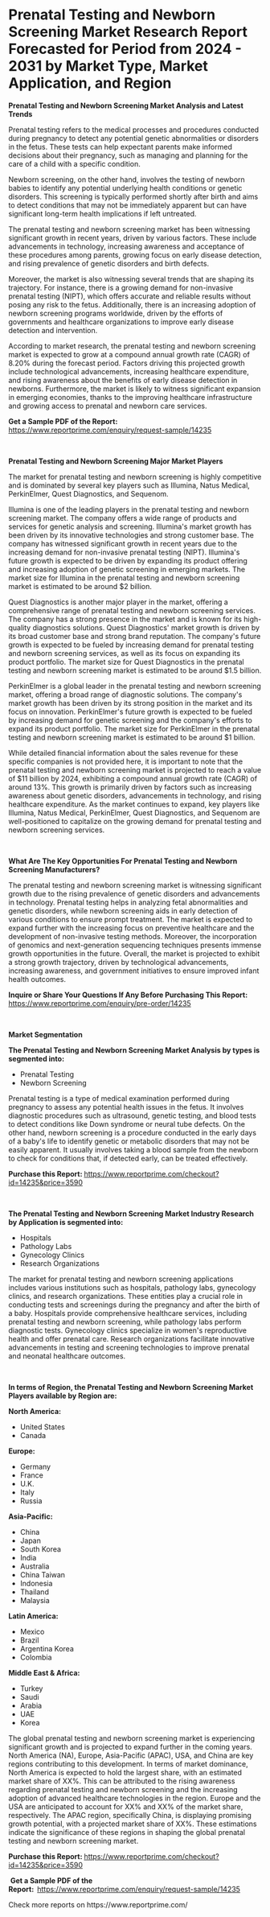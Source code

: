 <p><h1>Prenatal Testing and Newborn Screening Market Research Report Forecasted for Period from 2024 -  2031 by Market Type, Market Application, and Region</h1></p><p><strong>Prenatal Testing and Newborn Screening Market Analysis and Latest Trends</strong></p>
<p><p>Prenatal testing refers to the medical processes and procedures conducted during pregnancy to detect any potential genetic abnormalities or disorders in the fetus. These tests can help expectant parents make informed decisions about their pregnancy, such as managing and planning for the care of a child with a specific condition.</p><p>Newborn screening, on the other hand, involves the testing of newborn babies to identify any potential underlying health conditions or genetic disorders. This screening is typically performed shortly after birth and aims to detect conditions that may not be immediately apparent but can have significant long-term health implications if left untreated.</p><p>The prenatal testing and newborn screening market has been witnessing significant growth in recent years, driven by various factors. These include advancements in technology, increasing awareness and acceptance of these procedures among parents, growing focus on early disease detection, and rising prevalence of genetic disorders and birth defects.</p><p>Moreover, the market is also witnessing several trends that are shaping its trajectory. For instance, there is a growing demand for non-invasive prenatal testing (NIPT), which offers accurate and reliable results without posing any risk to the fetus. Additionally, there is an increasing adoption of newborn screening programs worldwide, driven by the efforts of governments and healthcare organizations to improve early disease detection and intervention.</p><p>According to market research, the prenatal testing and newborn screening market is expected to grow at a compound annual growth rate (CAGR) of 8.20% during the forecast period. Factors driving this projected growth include technological advancements, increasing healthcare expenditure, and rising awareness about the benefits of early disease detection in newborns. Furthermore, the market is likely to witness significant expansion in emerging economies, thanks to the improving healthcare infrastructure and growing access to prenatal and newborn care services.</p></p>
<p><strong>Get a Sample PDF of the Report:&nbsp;</strong> <a href="https://www.reportprime.com/enquiry/request-sample/14235">https://www.reportprime.com/enquiry/request-sample/14235</a></p>
<p>&nbsp;</p>
<p><strong>Prenatal Testing and Newborn Screening Major Market Players</strong></p>
<p><p>The market for prenatal testing and newborn screening is highly competitive and is dominated by several key players such as Illumina, Natus Medical, PerkinElmer, Quest Diagnostics, and Sequenom.</p><p>Illumina is one of the leading players in the prenatal testing and newborn screening market. The company offers a wide range of products and services for genetic analysis and screening. Illumina's market growth has been driven by its innovative technologies and strong customer base. The company has witnessed significant growth in recent years due to the increasing demand for non-invasive prenatal testing (NIPT). Illumina's future growth is expected to be driven by expanding its product offering and increasing adoption of genetic screening in emerging markets. The market size for Illumina in the prenatal testing and newborn screening market is estimated to be around $2 billion.</p><p>Quest Diagnostics is another major player in the market, offering a comprehensive range of prenatal testing and newborn screening services. The company has a strong presence in the market and is known for its high-quality diagnostics solutions. Quest Diagnostics' market growth is driven by its broad customer base and strong brand reputation. The company's future growth is expected to be fueled by increasing demand for prenatal testing and newborn screening services, as well as its focus on expanding its product portfolio. The market size for Quest Diagnostics in the prenatal testing and newborn screening market is estimated to be around $1.5 billion.</p><p>PerkinElmer is a global leader in the prenatal testing and newborn screening market, offering a broad range of diagnostic solutions. The company's market growth has been driven by its strong position in the market and its focus on innovation. PerkinElmer's future growth is expected to be fueled by increasing demand for genetic screening and the company's efforts to expand its product portfolio. The market size for PerkinElmer in the prenatal testing and newborn screening market is estimated to be around $1 billion.</p><p>While detailed financial information about the sales revenue for these specific companies is not provided here, it is important to note that the prenatal testing and newborn screening market is projected to reach a value of $11 billion by 2024, exhibiting a compound annual growth rate (CAGR) of around 13%. This growth is primarily driven by factors such as increasing awareness about genetic disorders, advancements in technology, and rising healthcare expenditure. As the market continues to expand, key players like Illumina, Natus Medical, PerkinElmer, Quest Diagnostics, and Sequenom are well-positioned to capitalize on the growing demand for prenatal testing and newborn screening services.</p></p>
<p>&nbsp;</p>
<p><strong>What Are The Key Opportunities For Prenatal Testing and Newborn Screening Manufacturers?</strong></p>
<p><p>The prenatal testing and newborn screening market is witnessing significant growth due to the rising prevalence of genetic disorders and advancements in technology. Prenatal testing helps in analyzing fetal abnormalities and genetic disorders, while newborn screening aids in early detection of various conditions to ensure prompt treatment. The market is expected to expand further with the increasing focus on preventive healthcare and the development of non-invasive testing methods. Moreover, the incorporation of genomics and next-generation sequencing techniques presents immense growth opportunities in the future. Overall, the market is projected to exhibit a strong growth trajectory, driven by technological advancements, increasing awareness, and government initiatives to ensure improved infant health outcomes.</p></p>
<p><strong>Inquire or Share Your Questions If Any Before Purchasing This Report:</strong> <a href="https://www.reportprime.com/enquiry/pre-order/14235">https://www.reportprime.com/enquiry/pre-order/14235</a></p>
<p>&nbsp;</p>
<p><strong>Market Segmentation</strong></p>
<p><strong>The Prenatal Testing and Newborn Screening Market Analysis by types is segmented into:</strong></p>
<p><ul><li>Prenatal Testing</li><li>Newborn Screening</li></ul></p>
<p><p>Prenatal testing is a type of medical examination performed during pregnancy to assess any potential health issues in the fetus. It involves diagnostic procedures such as ultrasound, genetic testing, and blood tests to detect conditions like Down syndrome or neural tube defects. On the other hand, newborn screening is a procedure conducted in the early days of a baby's life to identify genetic or metabolic disorders that may not be easily apparent. It usually involves taking a blood sample from the newborn to check for conditions that, if detected early, can be treated effectively.</p></p>
<p><strong>Purchase this Report:&nbsp;</strong><a href="https://www.reportprime.com/checkout?id=14235&price=3590">https://www.reportprime.com/checkout?id=14235&price=3590</a></p>
<p>&nbsp;</p>
<p><strong>The Prenatal Testing and Newborn Screening Market Industry Research by Application is segmented into:</strong></p>
<p><ul><li>Hospitals</li><li>Pathology Labs</li><li>Gynecology Clinics</li><li>Research Organizations</li></ul></p>
<p><p>The market for prenatal testing and newborn screening applications includes various institutions such as hospitals, pathology labs, gynecology clinics, and research organizations. These entities play a crucial role in conducting tests and screenings during the pregnancy and after the birth of a baby. Hospitals provide comprehensive healthcare services, including prenatal testing and newborn screening, while pathology labs perform diagnostic tests. Gynecology clinics specialize in women's reproductive health and offer prenatal care. Research organizations facilitate innovative advancements in testing and screening technologies to improve prenatal and neonatal healthcare outcomes.</p></p>
<p>&nbsp;</p>
<p><strong>In terms of Region, the Prenatal Testing and Newborn Screening Market Players available by Region are:</strong></p>
<p>
    <p> <strong> North America: </strong>
        <ul>
            <li>United States</li>
            <li>Canada</li>
        </ul>
        </p> 
    <p> <strong> Europe: </strong>
        <ul>
            <li>Germany</li>
            <li>France</li>
            <li>U.K.</li>
            <li>Italy</li>
            <li>Russia</li>
        </ul>
        </p> 
    <p> <strong> Asia-Pacific: </strong>
        <ul>
            <li>China</li>
            <li>Japan</li>
            <li>South Korea</li>
            <li>India</li>
            <li>Australia</li>
            <li>China Taiwan</li>
            <li>Indonesia</li>
            <li>Thailand</li>
            <li>Malaysia</li>
        </ul>
        </p> 
    <p> <strong> Latin America: </strong>
        <ul>
            <li>Mexico</li>
            <li>Brazil</li>
            <li>Argentina Korea</li>
            <li>Colombia</li>
        </ul>
        </p> 
    <p> <strong> Middle East & Africa: </strong>
        <ul>
            <li>Turkey</li>
            <li>Saudi</li>
            <li>Arabia</li>
            <li>UAE</li>
            <li>Korea</li>
        </ul>
    </p>
    </p>
<p><p>The global prenatal testing and newborn screening market is experiencing significant growth and is projected to expand further in the coming years. North America (NA), Europe, Asia-Pacific (APAC), USA, and China are key regions contributing to this development. In terms of market dominance, North America is expected to hold the largest share, with an estimated market share of XX%. This can be attributed to the rising awareness regarding prenatal testing and newborn screening and the increasing adoption of advanced healthcare technologies in the region. Europe and the USA are anticipated to account for XX% and XX% of the market share, respectively. The APAC region, specifically China, is displaying promising growth potential, with a projected market share of XX%. These estimations indicate the significance of these regions in shaping the global prenatal testing and newborn screening market.</p></p>
<p><strong>Purchase this Report: </strong><a href="https://www.reportprime.com/checkout?id=14235&price=3590">https://www.reportprime.com/checkout?id=14235&price=3590</a></p>
<p>&nbsp;<strong>Get a Sample PDF of the Report:&nbsp;&nbsp;</strong><a href="https://www.reportprime.com/enquiry/request-sample/14235">https://www.reportprime.com/enquiry/request-sample/14235</a></p>
<p><strong></strong></p>
<p>Check more reports on https://www.reportprime.com/</p>